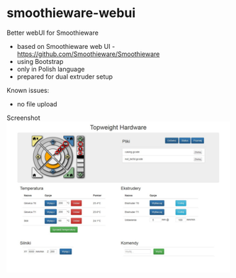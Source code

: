 smoothieware-webui
==================

Better webUI for Smoothieware

- based on Smoothieware web UI - https://github.com/Smoothieware/Smoothieware
- using Bootstrap
- only in Polish language
- prepared for dual extruder setup

Known issues:
- no file upload

Screenshot
![webUI](screenshot.jpg?raw=true)
